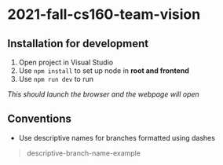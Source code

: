 # 2021-fall-cs160-team-vision
## Installation for development
1. Open project in Visual Studio
2. Use `npm install` to set up node in **root and frontend**
3. Use `npm run dev` to run

*This should launch the browser and the webpage will open*

## Conventions
- Use descriptive names for branches formatted using dashes
> descriptive-branch-name-example
